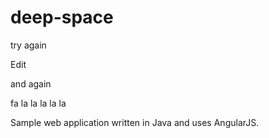 # deep-space

try again


Edit

and again

fa la la la la la

Sample web application written in Java and uses AngularJS.
